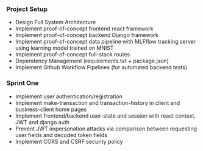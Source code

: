 ### Project Setup
- Design Full System Architecture
- Implement proof-of-concept frontend react framework
- Implement proof-of-concept backend Django framework
- Implement proof-of-concept data pipeline with MLFflow tracking server using learning model trained on MNIST
- Implement proof-of-concept full-stack routes
- Dependency Management (requirements.txt + package.json)
- Implement Github Workflow Pipelines (for automated backend tests)
### Sprint One
- Implement user authentication/registration
- Implement make-transaction and transaction-history in client and business-client home pages
- Implement frontend/backend user-state and session with react context, JWT and django.auth
- Prevent JWT impersonation attacks via comparison between requesting user fields and decoded token fields
- Implement CORS and CSRF security policy